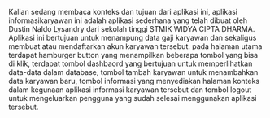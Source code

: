 Kalian sedang membaca konteks dan tujuan dari aplikasi ini, aplikasi informasikaryawan ini adalah aplikasi sederhana yang telah dibuat oleh Dustin Naldo Lysandry dari sekolah tinggi STMIK WIDYA CIPTA DHARMA. Aplikasi ini bertujuan untuk menampung data gaji karyawan dan sekaligus membuat atau mendaftarkan akun karyawan tersebut. pada halaman utama terdapat hamburger button yang menampilkan beberapa tombol
yang bisa di klik, terdapat tombol dashbaord yang bertujuan untuk memperlihatkan data-data dalam database, tombol tambah karyawan untuk menambahkan data karyawan baru,
tombol informasi yang menyediakan halaman konteks dalam kegunaan aplikasi informasi karyawan tersebut dan tombol logout untuk mengeluarkan pengguna yang sudah selesai menggunakan aplikasi tersebut.
